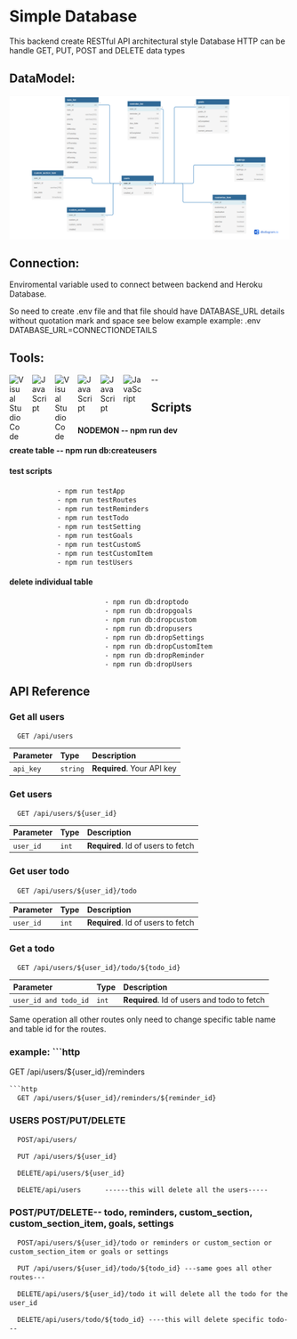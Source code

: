 # Simple Database  

This backend create RESTful API architectural style Database HTTP can be handle GET, PUT, POST and DELETE data types  

## DataModel: 
 
<img align="center" alt="DataModel" width="700px" src="./public/css/Image/datamodel.png" style="padding-right:50px;" />  



## Connection:  

Enviromental variable used to connect between backend and Heroku Database.  

So need to create .env file and that file should have DATABASE_URL details without quotation mark and space see below example 
example: .env
DATABASE_URL=CONNECTIONDETAILS  


## Tools:  

<img align="left" alt="Visual Studio Code" width="26px" src="https://cdn.jsdelivr.net/gh/devicons/devicon/icons/vscode/vscode-original.svg" style="padding-right:15px;" />  

<img align="left" alt="JavaScript" width="26px" src="https://cdn.jsdelivr.net/gh/devicons/devicon/icons/javascript/javascript-original.svg" style="padding-right:15px;" />  
<img align="left" alt="Visual Studio Code" width="26px" src="https://cdn.jsdelivr.net/gh/devicons/devicon/icons/jest/jest-plain.svg" style="padding-right:15px;" /> 

<img align="left" alt="JavaScript" width="26px" src="https://cdn.jsdelivr.net/gh/devicons/devicon/icons/heroku/heroku-original.svg" style="padding-right:15px;" />  

<img align="left" alt="JavaScript" width="26px" src="https://cdn.jsdelivr.net/gh/devicons/devicon/icons/nodejs/nodejs-original.svg" style="padding-right:15px;" /> 

<img align="left" alt="JavaScript" width="35px" src="https://cdn.jsdelivr.net/gh/devicons/devicon/icons/express/express-original-wordmark.svg" style="padding-right:15px;" />  

  
--

## Scripts  

#### NODEMON -- npm run dev 
#### create table -- npm run db:createusers
#### test scripts 
                - npm run testApp
                - npm run testRoutes
                - npm run testReminders
                - npm run testTodo
                - npm run testSetting
                - npm run testGoals
                - npm run testCustomS
                - npm run testCustomItem
                - npm run testUsers
#### delete individual table
                            - npm run db:droptodo
                            - npm run db:dropgoals
                            - npm run db:dropcustom
                            - npm run db:dropusers
                            - npm run db:dropSettings
                            - npm run db:dropCustomItem
                            - npm run db:dropReminder 
                            - npm run db:dropUsers
## API Reference

### Get all users
```http
  GET /api/users
```

| Parameter | Type     | Description                |
| :-------- | :------- | :------------------------- |
| `api_key` | `string` | **Required**. Your API key |

### Get users

```http
  GET /api/users/${user_id}
```

| Parameter | Type     | Description                       |
| :-------- | :------- | :-------------------------------- |
| `user_id`      | `int` | **Required**. Id of users to fetch |


### Get user todo

```http
  GET /api/users/${user_id}/todo
```

| Parameter | Type     | Description                       |
| :-------- | :------- | :-------------------------------- |
| `user_id`      | `int` | **Required**. Id of users to fetch |

### Get a todo
```http
  GET /api/users/${user_id}/todo/${todo_id}
```

| Parameter | Type     | Description                       |
| :-------- | :------- | :-------------------------------- |
| `user_id and todo_id`      | `int` | **Required**. Id of users and todo  to fetch |

Same operation all other routes only need to change specific table name and table id for the routes.


### example: ```http
  GET /api/users/${user_id}/reminders
```
```http
  GET /api/users/${user_id}/reminders/${reminder_id}
```
### USERS POST/PUT/DELETE

```http
  POST/api/users/
```
```http
  PUT /api/users/${user_id}
```
```http
  DELETE/api/users/${user_id}
```
```http
  DELETE/api/users      ------this will delete all the users-----
```
### POST/PUT/DELETE-- todo, reminders, custom_section, custom_section_item, goals, settings

```http
  POST/api/users/${user_id}/todo or reminders or custom_section or custom_section_item or goals or settings
```
```http
  PUT /api/users/${user_id}/todo/${todo_id} ---same goes all other routes---
```
```http
  DELETE/api/users/${user_id}/todo it will delete all the todo for the user_id
```
```http
  DELETE/api/users/todo/${todo_id} ----this will delete specific todo---
```


